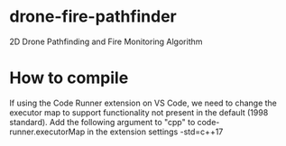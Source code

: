 # drone-fire-pathfinder
2D Drone Pathfinding and Fire Monitoring Algorithm

# How to compile

If using the Code Runner extension on VS Code, we need to change the executor map to support functionality not present in the default (1998 standard). Add the following argument to "cpp" to code-runner.executorMap in the extension settings -std=c++17

